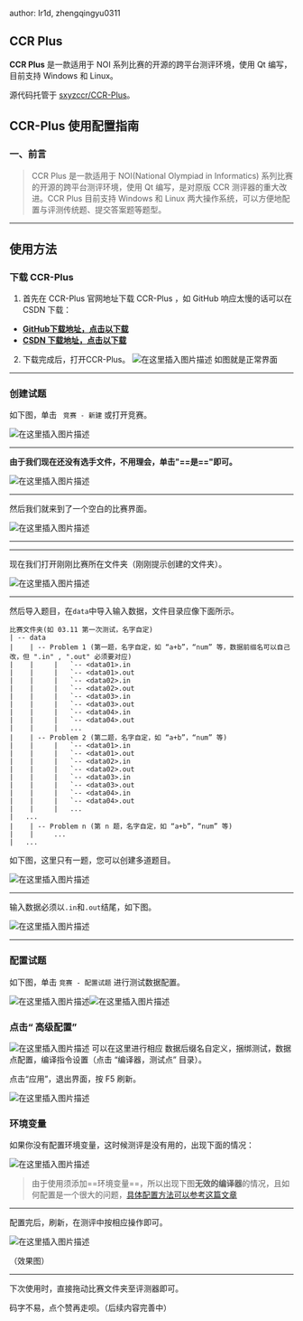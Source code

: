 author: Ir1d, zhengqingyu0311

## CCR Plus

**CCR Plus** 是一款适用于 NOI 系列比赛的开源的跨平台测评环境，使用 Qt 编写，目前支持 Windows 和 Linux。

源代码托管于 [sxyzccr/CCR-Plus](https://github.com/sxyzccr/CCR-Plus)。

## CCR-Plus 使用配置指南
### 一、前言
> CCR Plus 是一款适用于 NOI(National Olympiad in Informatics) 系列比赛的开源的跨平台测评环境，使用 Qt 编写，是对原版 CCR 测评器的重大改进。CCR Plus 目前支持 Windows 和 Linux 两大操作系统，可以方便地配置与评测传统题、提交答案题等题型。
 ***
## 使用方法
### 下载 CCR-Plus
1. 首先在 CCR-Plus 官网地址下载 CCR-Plus ，如 GitHub 响应太慢的话可以在 CSDN 下载：
 - **[GitHub下载地址，点击以下载](https://github.com/sxyzccr/CCR-Plus/releases)**
 - **[CSDN 下载地址，点击以下载](https://download.csdn.net/download/zhengqingyu0311/86396623)**
2. 下载完成后，打开CCR-Plus。
![在这里插入图片描述](https://img-blog.csdnimg.cn/763dbb23bcb74a4385e596373baa3333.png)
如图就是正常界面

***
### 创建试题

如下图，单击 `` 竞赛 - 新建`` 或打开竞赛。

![在这里插入图片描述](https://img-blog.csdnimg.cn/e79a5415aaab4fd9a3c23643dc7d1e59.png)
***

**由于我们现在还没有选手文件，不用理会，单击"==是=="即可。**

![在这里插入图片描述](https://img-blog.csdnimg.cn/7a84a04b74494c7aac738d940a866dfd.png)
***

然后我们就来到了一个空白的比赛界面。

![在这里插入图片描述](https://img-blog.csdnimg.cn/5d3498dfc9fb4212b6f0e0a66b03f9cf.png)
***

***
现在我们打开刚刚比赛所在文件夹（刚刚提示创建的文件夹）。   

![在这里插入图片描述](https://img-blog.csdnimg.cn/7a83d742c25440ceb805c6cff3586599.png)

***

然后导入题目，在``data``中导入输入数据，文件目录应像下面所示。
```document
比赛文件夹(如 03.11 第一次测试，名字自定)
| -- data
|    | -- Problem 1 (第一题，名字自定，如 “a+b”，“num” 等，数据前缀名可以自己改，但 ".in" , ".out" 必须要对应)
|    |     |   `-- <data01>.in
|    |     |   `-- <data01>.out
|    |     |   `-- <data02>.in
|    |     |   `-- <data02>.out
|    |     |   `-- <data03>.in
|    |     |   `-- <data03>.out
|    |     |   `-- <data04>.in
|    |     |   `-- <data04>.out
|    |     |   ...
|    | -- Problem 2 (第二题，名字自定，如 “a+b”，“num” 等)
|    |     |   `-- <data01>.in
|    |     |   `-- <data01>.out
|    |     |   `-- <data02>.in
|    |     |   `-- <data02>.out
|    |     |   `-- <data03>.in
|    |     |   `-- <data03>.out
|    |     |   `-- <data04>.in
|    |     |   `-- <data04>.out
|    |     |   ...
|   ...
|    | -- Problem n (第 n 题，名字自定，如 “a+b”，“num” 等)
|    |     ...
|   ...

```
如下图，这里只有一题，您可以创建多道题目。

![在这里插入图片描述](https://img-blog.csdnimg.cn/63dac135fbab44aaab7f3073c7938278.png)
***

输入数据必须以``.in``和``.out``结尾，如下图。

![在这里插入图片描述](https://img-blog.csdnimg.cn/bd3f06264619469b954f8d9f910ca3b3.png)
***

### 配置试题

如下图，单击 ``竞赛 - 配置试题`` 进行测试数据配置。

![在这里插入图片描述](https://img-blog.csdnimg.cn/72697ae0d1414d12a1660e5aa6873eae.png)![在这里插入图片描述](https://img-blog.csdnimg.cn/5b054a28ec60475db60429211635e178.png)
### 点击“ 高级配置” 

![在这里插入图片描述](https://img-blog.csdnimg.cn/1b6450d0307c4ee180485708ea5daa3c.png)
可以在这里进行相应 数据后缀名自定义，捆绑测试，数据点配置，编译指令设置（点击 “编译器，测试点” 目录）。

点击“应用”，退出界面，按 F5 刷新。

![在这里插入图片描述](https://img-blog.csdnimg.cn/359705a875fe48628e31f0b7b47cdaef.png)
### 环境变量

如果你没有配置环境变量，这时候测评是没有用的，出现下面的情况：

![在这里插入图片描述](https://img-blog.csdnimg.cn/d0f8adcbf3d74faa9e201472653fe66e.png)

> 由于使用须添加==环境变量==，所以出现下图**无效的编译器**的情况，且如何配置是一个很大的问题，[具体配置方法可以参考这篇文章](https://blog.csdn.net/chenz71/article/details/128280185)
 
***

配置完后，刷新，在测评中按相应操作即可。

![在这里插入图片描述](https://img-blog.csdnimg.cn/6f4e3ff7199e4febac51657f511fe53a.png)

（效果图）

***
下次使用时，直接拖动比赛文件夹至评测器即可。

码字不易，点个赞再走呗。（后续内容完善中）




